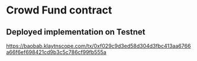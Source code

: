 # Crowd Fund contract


## Deployed implementation on Testnet
https://baobab.klaytnscope.com/tx/0xf029c9d3ed58d304d3fbc413aa6766a66f6ef698421cd9b3c5c786cf99fb555a
